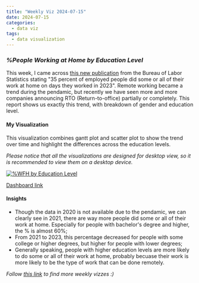 ```yaml
---
title: "Weekly Viz 2024-07-15"
date: 2024-07-15
categories:
  - data viz
tags:
  - data visualization
---
```


### *%People Working at Home by Education Level*

This week, I came across [this new publication](https://www.bls.gov/opub/ted/2024/35-percent-of-employed-people-did-some-or-all-of-their-work-at-home-on-days-they-worked-in-2023.htm) from the Bureau of Labor Statistics stating "35 percent of employed people did some or all of their work at home on days they worked in 2023". Remote working became a trend during the pendamic, but recently we have seen more and more companies announcing RTO (Return-to-office) partially or completely. This report shows us exactly this trend, with breakdown of gender and education level.  

#### My Visualization

This visualization combines gantt plot and scatter plot to show the trend over time and highlight the differences across the education levels.  

*Please notice that all the visualizations are designed for desktop view, so it is recommended to view them on a desktop device.*  

<div class='tableauPlaceholder' id='viz1721101464013' style='position: relative'>
  <noscript><a href='#'>
    <img alt='%WFH by Education Level ' src='https:&#47;&#47;public.tableau.com&#47;static&#47;images&#47;20&#47;20240715WFHbyEducationLevel&#47;WFHbyEducationLevel&#47;1_rss.png' style='border: none' />
  </a></noscript>
  <object class='tableauViz'  style='display:none;'>
    <param name='host_url' value='https%3A%2F%2Fpublic.tableau.com%2F' />
    <param name='embed_code_version' value='3' />
    <param name='site_root' value='' />
    <param name='name' value='20240715WFHbyEducationLevel&#47;WFHbyEducationLevel' />
    <param name='tabs' value='no' />
    <param name='toolbar' value='yes' />
    <param name='static_image' value='https:&#47;&#47;public.tableau.com&#47;static&#47;images&#47;20&#47;20240715WFHbyEducationLevel&#47;WFHbyEducationLevel&#47;1.png' />
    <param name='animate_transition' value='yes' />
    <param name='display_static_image' value='yes' />
    <param name='display_spinner' value='yes' />
    <param name='display_overlay' value='yes' />
    <param name='display_count' value='yes' />
    <param name='language' value='en-US' />
    <param name='filter' value='publish=yes' />
  </object></div>          
  <script type='text/javascript'>             
    var divElement = document.getElementById('viz1721101464013');              
    var vizElement = divElement.getElementsByTagName('object')[0];          
    if ( divElement.offsetWidth > 800 ) { vizElement.style.width='800px';vizElement.style.height='627px';} else if ( divElement.offsetWidth > 500 ) { vizElement.style.width='800px';vizElement.style.height='627px';} else { vizElement.style.width='100%';vizElement.style.height='727px';}      
    var scriptElement = document.createElement('script');             
    scriptElement.src = 'https://public.tableau.com/javascripts/api/viz_v1.js';    
    vizElement.parentNode.insertBefore(scriptElement, vizElement);          
  </script>

[Dashboard link](https://public.tableau.com/views/20240715WFHbyEducationLevel/WFHbyEducationLevel?:language=en-US&publish=yes&:sid=&:redirect=auth&:display_count=n&:origin=viz_share_link)
  
#### Insights
* Though the data in 2020 is not available due to the pendamic, we can clearly see in 2021, there are way more people did some or all of their work at home. Especially for people with bachelor's degree and higher, the % is almost 60%;
* From 2021 to 2023, this percentage decreased for people with some college or higher degrees, but higher for people with lower degrees;
* Generally speaking, people with higher education levels are more likely to do some or all of their work at home, probably becuase their work is more likely to be the type of work that can be done remotely.  
  
*Follow [this link](https://yudong-94.github.io/personal-website/project/WeeklyViz2024/) to find more weekly vizzes :)*
